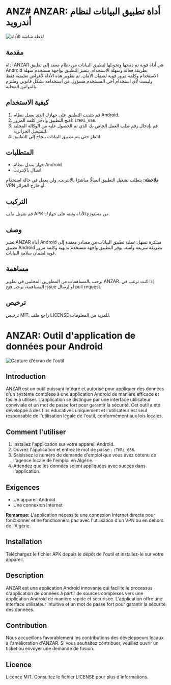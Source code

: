 # ANZ# ANZAR: أداة تطبيق البيانات لنظام أندرويد

![لقطة شاشة للأداة](Screenshot.png)

## مقدمة
أداة ANZAR هي أداة قوية تم دمجها وتخويلها لتطبيق البيانات من نظام معقد إلى تطبيق Android بطريقة فعالة وسهلة الاستخدام. يتميز التطبيق بواجهة مستخدم سهلة الاستخدام وكلمة مرور قوية لضمان الأمان. تم تطوير هذه الأداة لأغراض تعليمية فقط وليست لأي استخدام آخر. المستخدم مسؤول عن استخدامه بشكل قانوني وملتزم بالقوانين المحلية.

## كيفية الاستخدام
1. قم بتثبيت التطبيق على جهازك الذي يعمل بنظام Android.
2. افتح التطبيق وأدخل كلمة المرور: `iTHRi_666`.
3. قم بإدخال رقم طلب العمل الخاص بك الذي تم الحصول عليه من الوكالة المحلية للتشغيل الجزائرية.
4. انتظر حتى يتم تطبيق البيانات بنجاح إلى التطبيق.

## المتطلبات
- جهاز يعمل بنظام Android
- اتصال بالإنترنت

**ملاحظة:** يتطلب تشغيل التطبيق اتصالًا مباشرًا بالإنترنت، ولن يعمل في حالة استخدام VPN أو خارج الجزائر.

## التركيب
قم بتنزيل ملف APK من مستودع الأداة وثبته على جهازك.

## وصف
تعتبر ANZAR أداة Android مبتكرة تسهل عملية تطبيق البيانات من مصادر معقدة إلى تطبيق Android بطريقة سريعة وآمنة. يوفر التطبيق واجهة مستخدم بديهية وكلمة مرور قوية لضمان سلامة البيانات.

## مساهمة
نرحب بالمساهمات من المطورين المحليين في تطوير ANZAR. إذا كنت ترغب في المساهمة، يرجى فتح issue أو إرسال pull request.

## ترخيص
ترخيص MIT. راجع ملف LICENSE للمزيد من المعلومات.

# ANZAR: Outil d'application de données pour Android

![Capture d'écran de l'outil](screenshot.png)

## Introduction
ANZAR est un outil puissant intégré et autorisé pour appliquer des données d'un système complexe à une application Android de manière efficace et facile à utiliser. L'application se distingue par une interface utilisateur conviviale et un mot de passe fort pour garantir la sécurité. Cet outil a été développé à des fins éducatives uniquement et l'utilisateur est seul responsable de l'utilisation légale de l'outil, conformément aux lois locales.

## Comment l'utiliser
1. Installez l'application sur votre appareil Android.
2. Ouvrez l'application et entrez le mot de passe : `iTHRi_666`.
3. Saisissez le numéro de demande d'emploi que vous avez obtenu de l'agence locale de l'emploi en Algérie.
4. Attendez que les données soient appliquées avec succès dans l'application.

## Exigences
- Un appareil Android
- Une connexion Internet

**Remarque:** L'application nécessite une connexion Internet directe pour fonctionner et ne fonctionnera pas avec l'utilisation d'un VPN ou en dehors de l'Algérie.

## Installation
Téléchargez le fichier APK depuis le dépôt de l'outil et installez-le sur votre appareil.

## Description
ANZAR est une application Android innovante qui facilite le processus d'application de données à partir de sources complexes vers une application Android de manière rapide et sécurisée. L'application offre une interface utilisateur intuitive et un mot de passe fort pour garantir la sécurité des données.

## Contribution
Nous accueillons favorablement les contributions des développeurs locaux à l'amélioration d'ANZAR. Si vous souhaitez contribuer, veuillez ouvrir un ticket ou envoyer une demande de fusion.

## Licence
Licence MIT. Consultez le fichier LICENSE pour plus d'informations.
